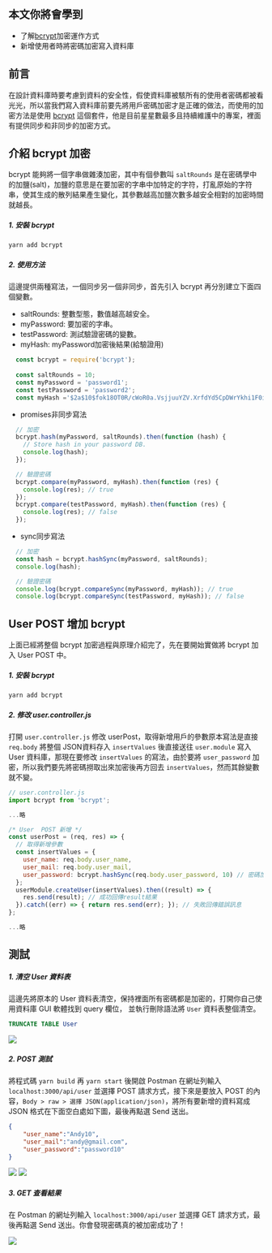 ## 本文你將會學到
- 了解[bcrypt](https://github.com/kelektiv/node.bcrypt.js)加密運作方式
- 新增使用者時將密碼加密寫入資料庫

## 前言
在設計資料庫時要考慮到資料的安全性，假使資料庫被駭所有的使用者密碼都被看光光，所以當我們寫入資料庫前要先將用戶密碼加密才是正確的做法，而使用的加密方法是使用 [bcrypt](https://github.com/kelektiv/node.bcrypt.js) 這個套件，他是目前星星數最多且持續維護中的專案，裡面有提供同步和非同步的加密方式。

## 介紹 bcrypt 加密
bcrypt 能夠將一個字串做雜湊加密，其中有個參數叫 `saltRounds` 是在密碼學中的加鹽(salt)，加鹽的意思是在要加密的字串中加特定的字符，打亂原始的字符串，使其生成的散列結果產生變化，其參數越高加鹽次數多越安全相對的加密時間就越長。

##### 1. 安裝 bcrypt

```bash
yarn add bcrypt
```

##### 2. 使用方法
這邊提供兩種寫法，一個同步另一個非同步，首先引入 bcrypt 再分別建立下面四個變數。
- saltRounds: 整數型態，數值越高越安全。
- myPassword: 要加密的字串。
- testPassword: 測試驗證密碼的變數。
- myHash: myPassword加密後結果(給驗證用)

```js
  const bcrypt = require('bcrypt');
  
  const saltRounds = 10;
  const myPassword = 'password1';
  const testPassword = 'password2';
  const myHash ='$2a$10$fok18OT0R/cWoR0a.VsjjuuYZV.XrfdYd5CpDWrYkhi1F0i8ABp6e'; // myPassword加密後結果(驗證用)
```

- promises非同步寫法

```js
  // 加密
  bcrypt.hash(myPassword, saltRounds).then(function (hash) {
    // Store hash in your password DB.
    console.log(hash);
  });

  // 驗證密碼
  bcrypt.compare(myPassword, myHash).then(function (res) {
    console.log(res); // true
  });
  bcrypt.compare(testPassword, myHash).then(function (res) {
    console.log(res); // false
  });
```

- sync同步寫法

```js
  // 加密
  const hash = bcrypt.hashSync(myPassword, saltRounds);
  console.log(hash);

  // 驗證密碼
  console.log(bcrypt.compareSync(myPassword, myHash)); // true
  console.log(bcrypt.compareSync(testPassword, myHash)); // false
```

## User POST 增加 bcrypt
上面已經將整個 bcrypt 加密過程與原理介紹完了，先在要開始實做將 bcrypt 加入 User POST 中。

##### 1. 安裝 bcrypt

```bash
yarn add bcrypt
```

##### 2. 修改 user.controller.js
打開 `user.controller.js` 修改 userPost，取得新增用戶的參數原本寫法是直接 `req.body` 將整個 JSON資料存入 `insertValues` 後直接送往 `user.module` 寫入 User 資料庫，那現在要修改 `insertValues` 的寫法，由於要將 `user_password` 加密，所以我們要先將密碼撈取出來加密後再方回去 `insertValues`，然而其餘變數就不變。

```js
// user.controller.js
import bcrypt from 'bcrypt';

...略

/* User  POST 新增 */
const userPost = (req, res) => {
  // 取得新增參數
  const insertValues = {
    user_name: req.body.user_name,
    user_mail: req.body.user_mail,
    user_password: bcrypt.hashSync(req.body.user_password, 10) // 密碼加密
  };
  userModule.createUser(insertValues).then((result) => {
    res.send(result); // 成功回傳result結果
  }).catch((err) => { return res.send(err); }); // 失敗回傳錯誤訊息
};

...略
```

## 測試

##### 1. 清空 User 資料表
這邊先將原本的 User 資料表清空，保持裡面所有密碼都是加密的，打開你自己使用資料庫 GUI 軟體找到 query 欄位， 並執行刪除語法將 `User` 資料表整個清空。

```sql
TRUNCATE TABLE User
```

<img src="/images/posts/it2018/img1070108-1.png">

##### 2. POST 測試
將程式碼 `yarn build` 再 `yarn start` 後開啟 Postman 在網址列輸入 `localhost:3000/api/user` 並選擇 POST 請求方式，接下來是要放入 POST 的內容，`Body > raw > 選擇 JSON(application/json)`，將所有要新增的資料寫成 JSON 格式在下面空白處如下圖，最後再點選 Send 送出。

```json
{
	"user_name":"Andy10",
	"user_mail":"andy@gmail.com",
	"user_password":"password10"
}
```

<img src="/images/posts/it2018/img1070108-2.png">
<img src="/images/posts/it2018/img1070108-3.png">

##### 3. GET 查看結果
在 Postman 的網址列輸入 `localhost:3000/api/user` 並選擇 GET 請求方式，最後再點選 Send 送出。你會發現密碼真的被加密成功了！

<img src="/images/posts/it2018/img1070108-4.png">
